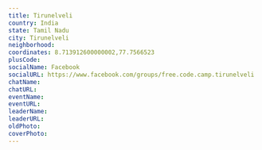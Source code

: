 ```yaml
---
title: Tirunelveli
country: India
state: Tamil Nadu
city: Tirunelveli
neighborhood: 
coordinates: 8.713912600000002,77.7566523
plusCode:
socialName: Facebook
socialURL: https://www.facebook.com/groups/free.code.camp.tirunelveli
chatName:
chatURL:
eventName:
eventURL:
leaderName:
leaderURL:
oldPhoto: 
coverPhoto:
---
```

